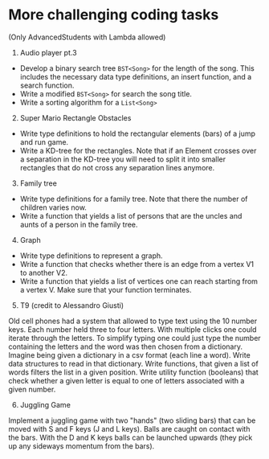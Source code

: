 # More challenging coding tasks

(Only AdvancedStudents with Lambda allowed)

1. Audio player pt.3

  - Develop a binary search tree `BST<Song>` for the length of the song.
    This includes the necessary data type definitions, an insert function, and a search function.
  - Write a modified `BST<Song>` for search the song title.
  - Write a sorting algorithm for a `List<Song>`

2. Super Mario Rectangle Obstacles
  
  - Write type definitions to hold the rectangular elements (bars) of a jump and run game. 
  - Write a KD-tree for the rectangles. Note that if an Element crosses over a separation in the KD-tree you will need to split it into smaller rectangles that do not cross any separation lines anymore.
 
3. Family tree

  - Write type definitions for a family tree. Note that there the number of children varies now.
  - Write a function that yields a list of persons that are the uncles and aunts of a person in the family tree.

4. Graph

  - Write type definitions to represent a graph.
  - Write a function that checks whether there is an edge from a vertex V1 to another V2.
  - Write a function that yields a list of vertices one can reach starting from a vertex V. Make sure that your function terminates.

5. T9 (credit to Alessandro Giusti)

Old cell phones had a system that allowed to type text using the 10 number keys. Each number held three to four letters. With multiple clicks one could iterate through the letters. 
To simplify typing one could just type the number containing the letters and the word was then chosen from a dictionary.
Imagine being given a dictionary in a csv format (each line a word). 
Write data structures to read in that dictionary.
Write functions, that given a list of words filters the list in a given position.
Write utility function (booleans) that check whether a given letter is equal to one of letters associated with a given number.

6. Juggling Game

Implement a juggling game with two "hands" (two sliding bars) that can be moved with S and F keys (J and L keys). Balls are caught on contact with the bars. With the D and K keys balls can be launched upwards (they pick up any sideways momentum from the bars).
